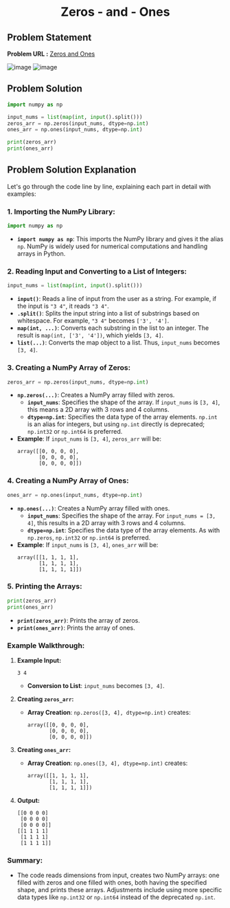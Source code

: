 <h1 align='center'>Zeros - and - Ones</h1>

## Problem Statement

**Problem URL :** [Zeros and Ones](https://www.hackerrank.com/challenges/np-zeros-and-ones/problem?isFullScreen=true)

![image](https://github.com/user-attachments/assets/d7850120-e7c2-47f0-a707-91d7f879a14f)
![image](https://github.com/user-attachments/assets/e95ac3fa-f88c-43ff-8696-31a14d9269a1)

## Problem Solution
```py
import numpy as np

input_nums = list(map(int, input().split()))
zeros_arr = np.zeros(input_nums, dtype=np.int)
ones_arr = np.ones(input_nums, dtype=np.int)

print(zeros_arr)
print(ones_arr)
```

## Problem Solution Explanation
Let's go through the code line by line, explaining each part in detail with examples:

### 1. **Importing the NumPy Library:**
   ```python
   import numpy as np
   ```
   - **`import numpy as np`**: This imports the NumPy library and gives it the alias `np`. NumPy is widely used for numerical computations and handling arrays in Python.

### 2. **Reading Input and Converting to a List of Integers:**
   ```python
   input_nums = list(map(int, input().split()))
   ```
   - **`input()`**: Reads a line of input from the user as a string. For example, if the input is `"3 4"`, it reads `"3 4"`.
   - **`.split()`**: Splits the input string into a list of substrings based on whitespace. For example, `"3 4"` becomes `['3', '4']`.
   - **`map(int, ...)`**: Converts each substring in the list to an integer. The result is `map(int, ['3', '4'])`, which yields `[3, 4]`.
   - **`list(...)`**: Converts the map object to a list. Thus, `input_nums` becomes `[3, 4]`.

### 3. **Creating a NumPy Array of Zeros:**
   ```python
   zeros_arr = np.zeros(input_nums, dtype=np.int)
   ```
   - **`np.zeros(...)`**: Creates a NumPy array filled with zeros.
     - **`input_nums`**: Specifies the shape of the array. If `input_nums` is `[3, 4]`, this means a 2D array with 3 rows and 4 columns.
     - **`dtype=np.int`**: Specifies the data type of the array elements. `np.int` is an alias for integers, but using `np.int` directly is deprecated; `np.int32` or `np.int64` is preferred.
   - **Example**: If `input_nums` is `[3, 4]`, `zeros_arr` will be:
     ```
     array([[0, 0, 0, 0],
            [0, 0, 0, 0],
            [0, 0, 0, 0]])
     ```

### 4. **Creating a NumPy Array of Ones:**
   ```python
   ones_arr = np.ones(input_nums, dtype=np.int)
   ```
   - **`np.ones(...)`**: Creates a NumPy array filled with ones.
     - **`input_nums`**: Specifies the shape of the array. For `input_nums = [3, 4]`, this results in a 2D array with 3 rows and 4 columns.
     - **`dtype=np.int`**: Specifies the data type of the array elements. As with `np.zeros`, `np.int32` or `np.int64` is preferred.
   - **Example**: If `input_nums` is `[3, 4]`, `ones_arr` will be:
     ```
     array([[1, 1, 1, 1],
            [1, 1, 1, 1],
            [1, 1, 1, 1]])
     ```

### 5. **Printing the Arrays:**
   ```python
   print(zeros_arr)
   print(ones_arr)
   ```
   - **`print(zeros_arr)`**: Prints the array of zeros.
   - **`print(ones_arr)`**: Prints the array of ones.

### Example Walkthrough:

1. **Example Input:**
   ```
   3 4
   ```
   - **Conversion to List**: `input_nums` becomes `[3, 4]`.

2. **Creating `zeros_arr`:**
   - **Array Creation**: `np.zeros([3, 4], dtype=np.int)` creates:
     ```
     array([[0, 0, 0, 0],
            [0, 0, 0, 0],
            [0, 0, 0, 0]])
     ```

3. **Creating `ones_arr`:**
   - **Array Creation**: `np.ones([3, 4], dtype=np.int)` creates:
     ```
     array([[1, 1, 1, 1],
            [1, 1, 1, 1],
            [1, 1, 1, 1]])
     ```

4. **Output:**
   ```
   [[0 0 0 0]
    [0 0 0 0]
    [0 0 0 0]]
   [[1 1 1 1]
    [1 1 1 1]
    [1 1 1 1]]
   ```

### Summary:
- The code reads dimensions from input, creates two NumPy arrays: one filled with zeros and one filled with ones, both having the specified shape, and prints these arrays. Adjustments include using more specific data types like `np.int32` or `np.int64` instead of the deprecated `np.int`.
